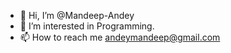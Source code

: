 - 👋 Hi, I’m @Mandeep-Andey
- 👀 I’m interested in Programming. 
- 📫 How to reach me andeymandeep@gmail.com

<!---
Mandeep-Andey/Mandeep-Andey is a ✨ special ✨ repository because its `README.md` (this file) appears on your GitHub profile.
You can click the Preview link to take a look at your changes.
--->
